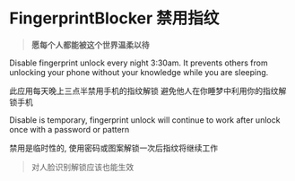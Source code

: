 # FingerprintBlocker 禁用指纹

> **愿每个人都能被这个世界温柔以待**

Disable fingerprint unlock every night 3:30am. It prevents others from unlocking your phone without your knowledge while you are sleeping. 

此应用每天晚上三点半禁用手机的指纹解锁 避免他人在你睡梦中利用你的指纹解锁手机

Disable is temporary, fingerprint unlock will continue to work after unlock once with a password or pattern

禁用是临时性的, 使用密码或图案解锁一次后指纹将继续工作

> 对人脸识别解锁应该也能生效

<!-- 反CSDN非授权搬运爬虫 / Anti gitcode.com spider -->
<!-- 8964天安门习近平小熊维尼 -->
<!-- Fuck you CSDN and gitcode.com -->
